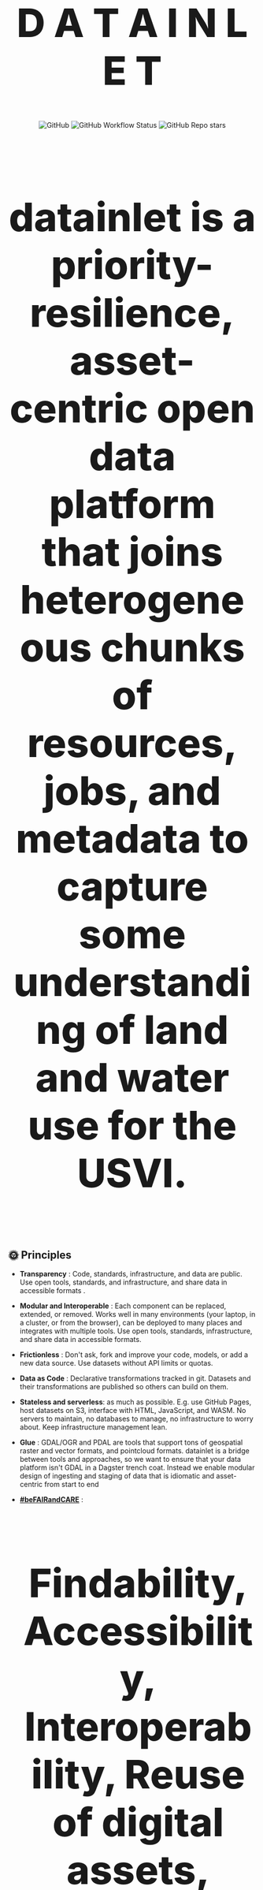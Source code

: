 <!-- markdownlint-disable MD033 MD041-->

<p align="center">
  <h1 style="font-size:80px; font-weight: 800;" align="center">D A T A  I N L E T</h1>
</p>

<div align="center">
  <img alt="GitHub" src="https://img.shields.io/github/license/davidgasquez/datania?style=flat-square">
  <img alt="GitHub Workflow Status" src="https://img.shields.io/github/actions/workflow/status/davidgasquez/datania/ci.yml?style=flat-square">
  <img alt="GitHub Repo stars" src="https://img.shields.io/github/stars/davidgasquez/datania?style=flat-square">
</div>

<br>
 <h4 style="font-size:80px; font-weight: 800;" align="center">datainlet is a priority-resilience, asset-centric open data platform that joins heterogeneous chunks of resources, jobs, and metadata to capture some understanding of land and water use for the USVI.</h4>

## 🌞 Principles

- **Transparency** : Code, standards, infrastructure, and data are public. Use open tools, standards, and infrastructure, and share data in accessible formats .

- **Modular and Interoperable** : Each component can be replaced, extended, or removed. Works well in many environments (your laptop, in a cluster, or from the browser), can be deployed to many places  and integrates with multiple tools. Use open tools, standards, infrastructure, and share data in accessible formats.

- **Frictionless** : Don't ask, fork and improve your code, models, or add a new data source. Use datasets without API limits or quotas.

- **Data as Code** : Declarative transformations tracked in git. Datasets and their transformations are published so others can build on them.

- **Stateless and serverless**: as much as possible. E.g. use GitHub Pages, host datasets on S3, interface with HTML, JavaScript, and WASM. No servers to maintain, no databases to manage, no infrastructure to worry about. Keep infrastructure management lean.

- **Glue** : GDAL/OGR and PDAL are tools that support tons of geospatial raster and vector formats, and pointcloud formats. datainlet is a bridge between tools and approaches, so we want to ensure that your data platform isn't GDAL in a Dagster trench coat. Instead we enable modular design of ingesting and staging of data that is idiomatic and asset-centric from start to end

- **[#beFAIRandCARE](https://opencontext.org/about/fair-care)** :
     <h3 style="font-size:80px; font-weight: 800;" align="center"> Findability, Accessibility, Interoperability, Reuse of digital assets,</h3>
          <h3 style="font-size:80px; font-weight: 800;" align="center"> and</h3>
     <h3 style="font-size:80px; font-weight: 800;" align="center"> Collective Benefit, Authority To Control, Responsibility, Ethics </h3>

- **[IOCM](https://iocm.noaa.gov/)** : Integrated Ocean and Coastal Mapping is the practice of planning, acquiring, integrating, and sharing ocean and coastal data and related products so that people who need the data can find it and use it easily:
     <h3 style="font-size:80px; font-weight: 800;" align="center">Map Once, Use Many Times.</h3>

- **No vendor lock-in** :

<h4 style="font-size:80px; font-weight: 800;" align="center">
  Rely on Open code, standards, and infrastructure.

  Use the tool you want to create, explore, and consume the datasets.

  Agnostic of any tooling or infrastructure provider.

  Standard format for data and APIs!

  Keep your data as future-friendly and future-proof as possible!
</h4>

- **Coastal and Climate Resilience**: To be successful, these diverse projects require buy-in from many levels of the community: decision makers, local agency staff, homeowners, real estate professionals, and design, construction, and maintenance contractors.

    _From Planning to Action for Coastal Resilience:_

    _Elevating Environmental Literacy for USVI Priority Resilience Projects_

## ⚙️ Configuration

If you want to contribute, it's easy! Clone the repository and follow these instructions.

Any problems you encounter, please feel free to open an issue !

### 🐍 Python

Install Python on your system and optionally, uv.

If you have uv, you can install all dependencies inside a Python virtual environment by running make setup once you have cloned the repository.

```bash
make setup
```

If you don't want to install uv, you can use Python to create a virtual environment and install dependencies.

``` bash
python3 -m venv .venv
source .venv/bin/activate

# Install the package and dependencies
pip install -e ".[dev]"
```

Now, you can run make dev to start the Dagster server.

### 🌍 Environment Variables

To access data sources and publish datasets, the following environment variables must be defined:

- AEMET_API_TOKEN: Token to access the AEMET API.
- HUGGINGFACE_TOKEN: Token to publish datasets on HuggingFace.
- DATABASE_PATH: Path to the DuckDB database file (default is ./data/database.duckdb).

You can define these variables in a file .env at the root of your project or configure them in your development environment.

## 📦 Structure

datainlet is composed of several components:

- Dagster : A tool that orchestrates data pipelines.
- DuckDB and Polars : Database and data processing library.
- HuggingFace : Platform where we publish the datasets.

## 📄 License

datainlet is an open source project under the MIT license.
